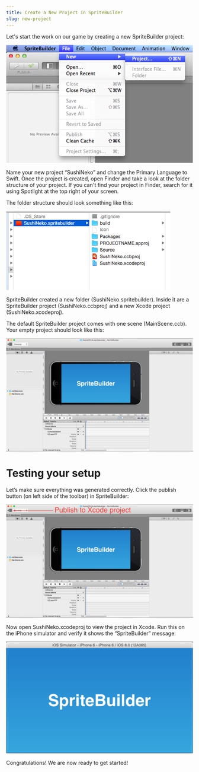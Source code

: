 ```yaml
---
title: Create a New Project in SpriteBuilder
slug: new-project
---
```


Let's start the work on our game by creating a new SpriteBuilder project:

![image](./SpriteBuilder_New_Project.png)

Name your new project “SushiNeko” and change the Primary Language to Swift. Once the project is created, open Finder and take a look at the folder structure of your project. If you can't find your project in Finder, search for it using Spotlight at the top right of your screen.

The folder structure should look something like this:

![image](./SpriteBuilder_Filesystem.png)

SpriteBuilder created a new folder (SushiNeko.spritebuilder). Inside it are a SpriteBuilder project (SushiNeko.ccbproj) and a new Xcode project (SushiNeko.xcodeproj).

The default SpriteBuilder project comes with one scene (MainScene.ccb). Your empty project should look like this:

![image](./SpriteBuilder_Empty_Project.png)

Testing your setup
==================

Let’s make sure everything was generated correctly. Click the publish button (on left side of the toolbar) in SpriteBuilder:

![image](./SpriteBuilder_Publish.png)

Now open SushiNeko.xcodeproj to view the project in Xcode. Run this on the iPhone simulator and verify it shows the “SpriteBuilder” message:

![image](./Simulator_New.png)

Congratulations! We are now ready to get started!
